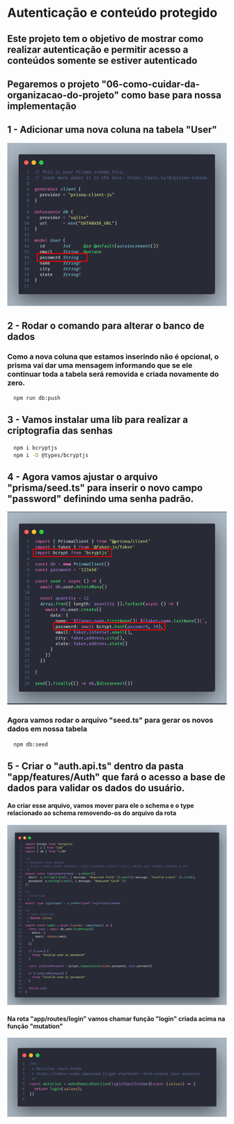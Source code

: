 # Autenticação e conteúdo protegido

## Este projeto tem o objetivo de mostrar como realizar autenticação e permitir acesso a conteúdos somente se estiver autenticado

## Pegaremos o projeto "06-como-cuidar-da-organizacao-do-projeto" como base para nossa implementação

## 1 - Adicionar uma nova coluna na tabela **"User"**

![auth-01.png](documentation/auth-01.png)

## 2 - Rodar o comando para alterar o banco de dados

### Como a nova coluna que estamos inserindo não é opcional, o prisma vai dar uma mensagem informando que se ele continuar toda a tabela será removida e criada novamente do zero.

```sh
  npm run db:push
```

## 3 - Vamos instalar uma lib para realizar a criptografia das senhas

```sh
  npm i bcryptjs
  npm i -D @types/bcryptjs
```

## 4 - Agora vamos ajustar o arquivo **"prisma/seed.ts"** para inserir o novo campo "password" definindo uma senha padrão.

![auth-02.png](documentation/auth-02.png)

### Agora vamos rodar o arquivo **"seed.ts"** para gerar os novos dados em nossa tabela

```sh
  npm db:seed
```

## 5 - Criar o **"auth.api.ts"** dentro da pasta **"app/features/Auth"** que fará o acesso a base de dados para validar os dados do usuário.

#### Ao criar esse arquivo, vamos mover para ele o schema e o type relacionado ao schema removendo-os do arquivo da rota

![auth-03.png](documentation/auth-03.png)

#### Na rota **"app/routes/login"** vamos chamar função **"login"** criada acima na função **"mutation"**

![auth-04.png](documentation/auth-04.png)
